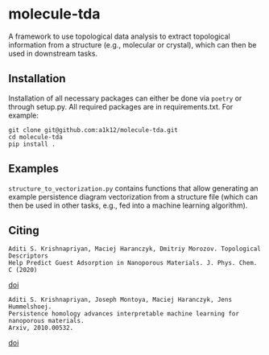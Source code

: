 # molecule-tda
A framework to use topological data analysis to extract topological information
from a structure (e.g., molecular or crystal), which can then be used in
downstream tasks.

## Installation

Installation of all necessary packages can either be done via `poetry` or through
setup.py. All required packages are in requirements.txt. For example:

```
git clone git@github.com:a1k12/molecule-tda.git
cd molecule-tda
pip install .
```

## Examples

`structure_to_vectorization.py` contains functions that allow generating
an example persistence diagram vectorization from a structure file
(which can then be used in other tasks, e.g., fed into a machine learning algorithm).

## Citing

```
Aditi S. Krishnapriyan, Maciej Haranczyk, Dmitriy Morozov. Topological Descriptors
Help Predict Guest Adsorption in Nanoporous Materials. J. Phys. Chem. C (2020)
```
[doi](https://pubs.acs.org/doi/abs/10.1021/acs.jpcc.0c01167)


```
Aditi S. Krishnapriyan, Joseph Montoya, Maciej Haranczyk, Jens Hummelshoej.
Persistence homology advances interpretable machine learning for nanoporous materials.
Arxiv, 2010.00532.
```
[doi](https://arxiv.org/abs/2010.00532)
